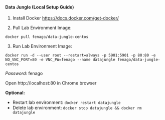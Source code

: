 #### Data Jungle (Local Setup Guide)

1. Install Docker https://docs.docker.com/get-docker/

2. Pull Lab Environment Image:

`docker pull fenago/data-jungle-centos`

3. Run Lab Environment Image:

`docker run -d --user root --restart=always -p 5901:5901 -p 80:80 -e NO_VNC_PORT=80 -e VNC_PW=fenago --name datajungle fenago/data-jungle-centos`

*Password:* fenago


Open http://localhost:80 in Chrome browser


**Optional:**

- Restart lab environment: `docker restart datajungle`
- Delete lab environment: `docker stop datajungle && docker rm datajungle`